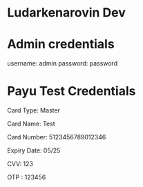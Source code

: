 # Ludarkenarovin Dev



# Admin credentials
username: admin
password: password


# Payu Test Credentials

Card Type: Master

Card Name: Test

Card Number: 5123456789012346

Expiry Date: 05/25

CVV: 123

OTP : 123456
